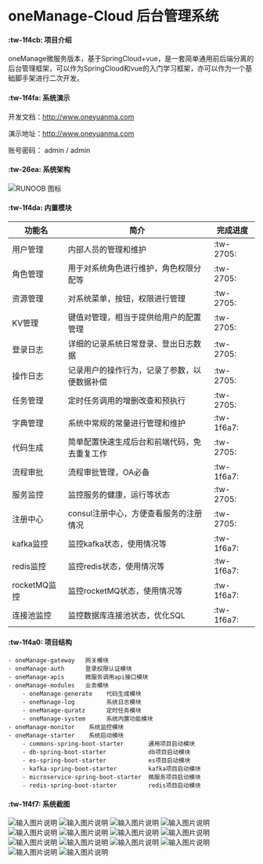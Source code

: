 # oneManage-Cloud 后台管理系统

####  :tw-1f4cb: 项目介绍
oneManage微服务版本，基于SpringCloud+vue，是一套简单通用前后端分离的后台管理框架，可以作为SpringCloud和vue的入门学习框架，亦可以作为一个基础脚手架进行二次开发。

####  :tw-1f4fa: 系统演示

开发文档：http://www.oneyuanma.com

演示地址：http://www.oneyuanma.com

账号密码： admin / admin


####  :tw-26ea: 系统架构

![RUNOOB 图标](https://bj.bcebos.com/v1/oym-img/oneManage/oneManage架构图.jpg "oneManage-Cloud总体架构图")

####  :tw-1f4da: 内置模块

|  功能名 |  简介 | 完成进度  |
|---|---|---|
|  用户管理 |  内部人员的管理和维护 |  :tw-2705:   |
|  角色管理 |  用于对系统角色进行维护，角色权限分配等 |  :tw-2705: |
|  资源管理 |  对系统菜单，按钮，权限进行管理 |  :tw-2705: |
|  KV管理 |  键值对管理，相当于提供给用户的配置管理 |  :tw-2705: |
|  登录日志 |  详细的记录系统日常登录、登出日志数据 | :tw-2705:  |
|  操作日志 |  记录用户的操作行为，记录了参数，以便数据补偿 | :tw-2705:  |
|  任务管理 |  定时任务调用的增删改查和预执行 | :tw-2705:  |
|  字典管理|  系统中常规的常量进行管理和维护 | :tw-1f6a7:  |
|  代码生成 |  简单配置快速生成后台和前端代码，免去重复工作 | :tw-2705:  |
|  流程审批|  流程审批管理，OA必备 | :tw-1f6a7: |
|  服务监控 |  监控服务的健康，运行等状态 | :tw-2705:  |
|  注册中心 |  consul注册中心，方便查看服务的注册情况 | :tw-2705:  |
|  kafka监控 |  监控kafka状态，使用情况等 |  :tw-1f6a7:   |
|  redis监控 |  监控redis状态，使用情况等  | :tw-1f6a7:  |
|  rocketMQ监控 |  监控rocketMQ状态，使用情况等 | :tw-1f6a7:  |
|  连接池监控|  监控数据库连接池状态，优化SQL | :tw-1f6a7:  |


####  :tw-1f4a0: 项目结构


```
- oneManage-gateway   网关模块
- oneManage-auth      登录权限认证模块
- oneManage-apis      微服务调用api接口模块
- oneManage-modules   业务模块
    - oneManage-generate    代码生成模块
    - oneManage-log         系统日志模块
    - oneManage-quratz      定时任务模块
    - oneManage-system      系统内置功能模块
- oneManage-monitor    系统监控模块
- oneManage-starter    系统启动模块
    - commons-spring-boot-starter       通用项目启动模块
    - db-spring-boot-starter            db项目启动模块
    - es-spring-boot-starter            es项目启动模块
    - kafka-spring-boot-starter         kafka项目启动模块
    - microservice-spring-boot-starter  微服务项目启动模块
    - redis-spring-boot-starter         redis项目启动模块

```



####  :tw-1f4f7: 系统截图


![输入图片说明](https://bj.bcebos.com/v1/oym-img/oneManage/项目截图/255351630941777.jpg "登录页面")
![输入图片说明](https://bj.bcebos.com/v1/oym-img/oneManage/项目截图/255361630941777_.pic_hd.jpg "首页")
![输入图片说明](https://bj.bcebos.com/v1/oym-img/oneManage/项目截图/255371630941777_.pic_hd.jpg "功能截图")
![输入图片说明](https://bj.bcebos.com/v1/oym-img/oneManage/项目截图/255381630941777_.pic_hd.jpg "功能截图")
![输入图片说明](https://bj.bcebos.com/v1/oym-img/oneManage/项目截图/255391630941777_.pic_hd.jpg "功能截图")
![输入图片说明](https://bj.bcebos.com/v1/oym-img/oneManage/项目截图/255401630941777_.pic_hd.jpg "功能截图")
![输入图片说明](https://bj.bcebos.com/v1/oym-img/oneManage/项目截图/255411630941777_.pic_hd.jpg "功能截图")
![输入图片说明](https://bj.bcebos.com/v1/oym-img/oneManage/项目截图/255421630941777_.pic_hd.jpg "功能截图")
![输入图片说明](https://bj.bcebos.com/v1/oym-img/oneManage/项目截图/255421630941777_.pic_hd.jpg "功能截图")
![输入图片说明](https://bj.bcebos.com/v1/oym-img/oneManage/项目截图/255441630941777_.pic_hd.jpg "功能截图")
![输入图片说明](https://bj.bcebos.com/v1/oym-img/oneManage/项目截图/255451630941777_.pic_hd.jpg "功能截图")
![输入图片说明](https://bj.bcebos.com/v1/oym-img/oneManage/项目截图/255461630941777_.pic_hd.jpg "功能截图")
![输入图片说明](https://bj.bcebos.com/v1/oym-img/oneManage/项目截图/255471630941777_.pic_hd.jpg "功能截图")
![输入图片说明](https://bj.bcebos.com/v1/oym-img/oneManage/项目截图/255471630941777_.pic_hd.jpg "功能截图")